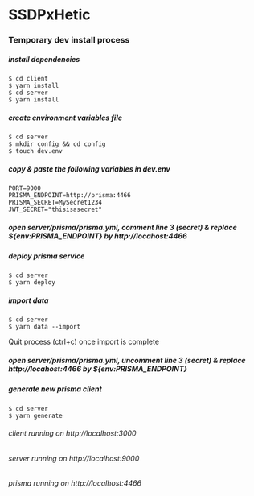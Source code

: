 # SSDPxHetic

### Temporary dev install process
##### install dependencies
```shell
$ cd client
$ yarn install
$ cd server
$ yarn install
````

##### create environment variables file
```shell
$ cd server
$ mkdir config && cd config
$ touch dev.env
```

##### copy & paste the following variables in dev.env
```env
PORT=9000
PRISMA_ENDPOINT=http://prisma:4466
PRISMA_SECRET=MySecret1234
JWT_SECRET="thisisasecret"
```

##### open server/prisma/prisma.yml, comment line 3 (secret) & replace ${env:PRISMA_ENDPOINT} by http://locahost:4466

##### deploy prisma service
```shell
$ cd server
$ yarn deploy
```

##### import data
```shell
$ cd server
$ yarn data --import
```
Quit process (ctrl+c) once import is complete

##### open server/prisma/prisma.yml, uncomment line 3 (secret) & replace http://locahost:4466 by ${env:PRISMA_ENDPOINT}

##### generate new prisma client
```shell
$ cd server
$ yarn generate
```

###### client running on http://localhost:3000
###### server running on http://localhost:9000
###### prisma running on http://localhost:4466
